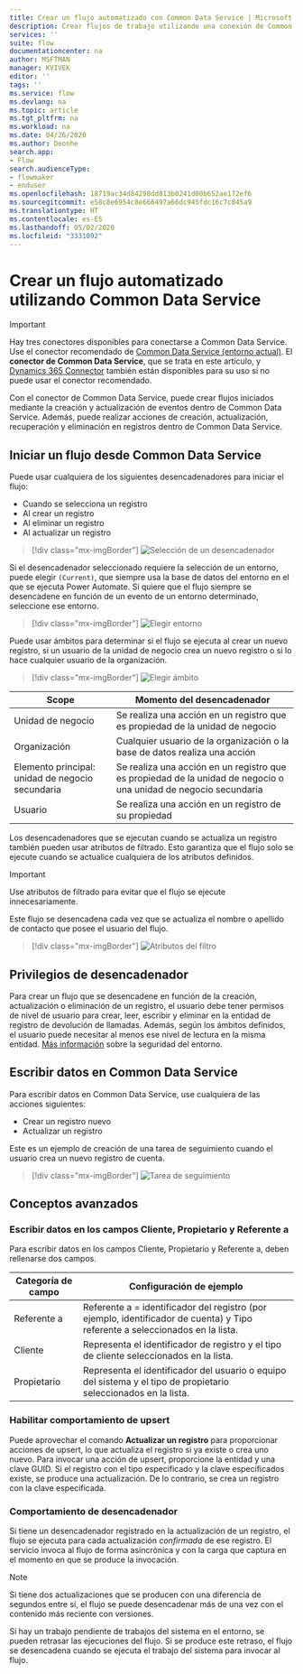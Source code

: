 ```yaml
---
title: Crear un flujo automatizado con Common Data Service | Microsoft Docs
description: Crear flujos de trabajo utilizando una conexión de Common Data Service y Power Automate
services: ''
suite: flow
documentationcenter: na
author: MSFTMAN
manager: KVIVEK
editor: ''
tags: ''
ms.service: flow
ms.devlang: na
ms.topic: article
ms.tgt_pltfrm: na
ms.workload: na
ms.date: 04/26/2020
ms.author: Deonhe
search.app:
- Flow
search.audienceType:
- flowmaker
- enduser
ms.openlocfilehash: 18719ac34d84298dd813b0241d00b652ae172ef6
ms.sourcegitcommit: e58c8e6954c8e666497a66dc945fdc16c7c845a9
ms.translationtype: HT
ms.contentlocale: es-ES
ms.lasthandoff: 05/02/2020
ms.locfileid: "3331092"
---
```

# <a name="create-an-automated-flow-by-using-common-data-service"></a>Crear un flujo automatizado utilizando Common Data Service

>[!IMPORTANT]
>Hay tres conectores disponibles para conectarse a Common Data Service. Use el conector recomendado de [Common Data Service (entorno actual)](./connection-cds-native.md). El **conector de Common Data Service**, que se trata en este artículo, y [Dynamics 365 Connector](https://docs.microsoft.com/connectors/dynamicscrmonline/) también están disponibles para su uso si no puede usar el conector recomendado.


Con el conector de Common Data Service, puede crear flujos iniciados mediante la creación y actualización de eventos dentro de Common Data Service. Además, puede realizar acciones de creación, actualización, recuperación y eliminación en registros dentro de Common Data Service.

## <a name="initiate-a-flow-from-common-data-service"></a>Iniciar un flujo desde Common Data Service

Puede usar cualquiera de los siguientes desencadenadores para iniciar el flujo:

- Cuando se selecciona un registro
- Al crear un registro
- Al eliminar un registro
- Al actualizar un registro


> [!div class="mx-imgBorder"]
> ![Selección de un desencadenador](./media/cds-connector/Triggers.png)

Si el desencadenador seleccionado requiere la selección de un entorno, puede elegir `(Current)`, que siempre usa la base de datos del entorno en el que se ejecuta Power Automate. Si quiere que el flujo siempre se desencadene en función de un evento de un entorno determinado, seleccione ese entorno.

> [!div class="mx-imgBorder"]
> ![Elegir entorno](./media/cds-connector/Environments.png)

Puede usar ámbitos para determinar si el flujo se ejecuta al crear un nuevo registro, si un usuario de la unidad de negocio crea un nuevo registro o si lo hace cualquier usuario de la organización.

> [!div class="mx-imgBorder"]
> ![Elegir ámbito](./media/cds-connector/Scopes.png)

|Scope|Momento del desencadenador|
| --- | --- |
|Unidad de negocio|Se realiza una acción en un registro que es propiedad de la unidad de negocio|
|Organización|Cualquier usuario de la organización o la base de datos realiza una acción|
|Elemento principal: unidad de negocio secundaria|Se realiza una acción en un registro que es propiedad de la unidad de negocio o una unidad de negocio secundaria|
|Usuario|Se realiza una acción en un registro de su propiedad|

Los desencadenadores que se ejecutan cuando se actualiza un registro también pueden usar atributos de filtrado. Esto garantiza que el flujo solo se ejecute cuando se actualice cualquiera de los atributos definidos.

> [!IMPORTANT]
> Use atributos de filtrado para evitar que el flujo se ejecute innecesariamente.

Este flujo se desencadena cada vez que se actualiza el nombre o apellido de contacto que posee el usuario del flujo.

> [!div class="mx-imgBorder"]
> ![Atributos del filtro](./media/cds-connector/FilterAttributes.png)

## <a name="trigger-privileges"></a>Privilegios de desencadenador

Para crear un flujo que se desencadene en función de la creación, actualización o eliminación de un registro, el usuario debe tener permisos de nivel de usuario para crear, leer, escribir y eliminar en la entidad de registro de devolución de llamadas. Además, según los ámbitos definidos, el usuario puede necesitar al menos ese nivel de lectura en la misma entidad.  [Más información](https://docs.microsoft.com/power-platform/admin/database-security) sobre la seguridad del entorno.

## <a name="write-data-into-common-data-service"></a>Escribir datos en Common Data Service

Para escribir datos en Common Data Service, use cualquiera de las acciones siguientes:

- Crear un registro nuevo
- Actualizar un registro

Este es un ejemplo de creación de una tarea de seguimiento cuando el usuario crea un nuevo registro de cuenta.  

> [!div class="mx-imgBorder"]
> ![Tarea de seguimiento](./media/cds-connector/Regarding.png)

## <a name="advanced-concepts"></a>Conceptos avanzados

### <a name="write-data-into-customer-owner-and-regarding-fields"></a>Escribir datos en los campos Cliente, Propietario y Referente a

Para escribir datos en los campos Cliente, Propietario y Referente a, deben rellenarse dos campos.

| Categoría de campo | Configuración de ejemplo |
| --- | --- |
| Referente a | Referente a = identificador del registro (por ejemplo, identificador de cuenta) y Tipo referente a seleccionados en la lista. |
| Cliente | Representa el identificador de registro y el tipo de cliente seleccionados en la lista. |
| Propietario | Representa el identificador del usuario o equipo del sistema y el tipo de propietario seleccionados en la lista. |

### <a name="enable-upsert-behavior"></a>Habilitar comportamiento de upsert

Puede aprovechar el comando **Actualizar un registro** para proporcionar acciones de upsert, lo que actualiza el registro si ya existe o crea uno nuevo. Para invocar una acción de upsert, proporcione la entidad y una clave GUID. Si el registro con el tipo especificado y la clave especificados existe, se produce una actualización. De lo contrario, se crea un registro con la clave especificada.

### <a name="trigger-behavior"></a>Comportamiento de desencadenador

Si tiene un desencadenador registrado en la actualización de un registro, el flujo se ejecuta para cada actualización *confirmada* de ese registro. El servicio invoca al flujo de forma asincrónica y con la carga que captura en el momento en que se produce la invocación.

> [!NOTE]
> Si tiene dos actualizaciones que se producen con una diferencia de segundos entre sí, el flujo se puede desencadenar más de una vez con el contenido más reciente con versiones.

Si hay un trabajo pendiente de trabajos del sistema en el entorno, se pueden retrasar las ejecuciones del flujo.  Si se produce este retraso, el flujo se desencadena cuando se ejecuta el trabajo del sistema para invocar al flujo.

